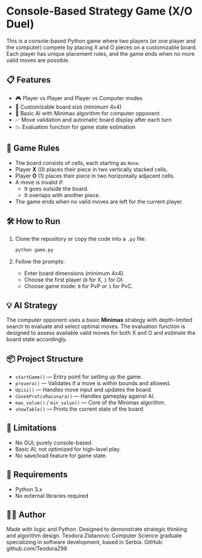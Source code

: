 # Console-Based Strategy Game (X/O Duel)

This is a console-based Python game where two players (or one player and the computer) compete by placing X and O pieces on a customizable board. Each player has unique placement rules, and the game ends when no more valid moves are possible.

## 📋 Features

- 🎮 Player vs Player and Player vs Computer modes
- 📏 Customizable board size (minimum 4x4)
- 🤖 Basic AI with Minimax algorithm for computer opponent
- ✅ Move validation and automatic board display after each turn
- 📉 Evaluation function for game state estimation

## 🧠 Game Rules

- The board consists of cells, each starting as `None`.
- Player **X** (0) places their piece in two vertically stacked cells.
- Player **O** (1) places their piece in two horizontally adjacent cells.
- A move is invalid if:
  - It goes outside the board.
  - It overlaps with another piece.
- The game ends when no valid moves are left for the current player.

## 🛠 How to Run

1. Clone the repository or copy the code into a `.py` file:
    ```bash
    python game.py
    ```

2. Follow the prompts:
    - Enter board dimensions (minimum 4x4).
    - Choose the first player (`0` for X, `1` for O).
    - Choose game mode: `0` for PvP or `1` for PvC.

## 💡 AI Strategy

The computer opponent uses a basic **Minimax** strategy with depth-limited search to evaluate and select optimal moves. The evaluation function is designed to assess available valid moves for both X and O and estimate the board state accordingly.

## 📦 Project Structure

- `startGame()` — Entry point for setting up the game.
- `provera()` — Validates if a move is within bounds and allowed.
- `Upisi()` — Handles move input and updates the board.
- `CovekProtivRacunara()` — Handles gameplay against AI.
- `max_value()` / `min_value()` — Core of the Minimax algorithm.
- `showTable()` — Prints the current state of the board.

## 🚧 Limitations

- No GUI; purely console-based.
- Basic AI; not optimized for high-level play.
- No save/load feature for game state.

## 📌 Requirements

- Python 3.x
- No external libraries required

## 🧑‍💻 Author

Made with logic and Python. Designed to demonstrate strategic thinking and algorithm design.
Teodora Zlatanovic
Computer Science graduate specializing in software development, based in Serbia.
GitHub: github.com/TeodoraZ98



